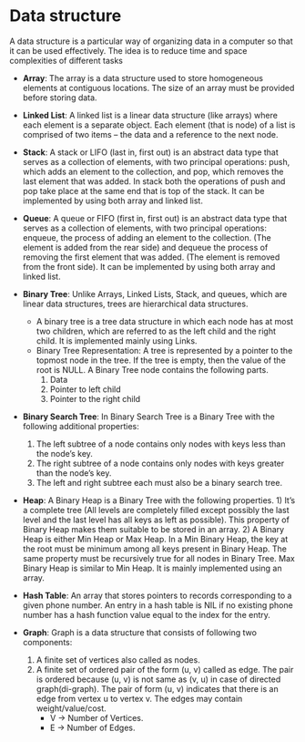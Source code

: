 # Data structure

A data structure is a particular way of organizing data in a computer so that
it can be used effectively. The idea is to reduce time and space complexities
of different tasks

- **Array**: The array is a data structure used to store homogeneous elements
  at contiguous locations. The size of an array must be provided before storing
  data.

- **Linked List**: A linked list is a linear data structure (like arrays) where
  each element is a separate object. Each element (that is node) of a list is
  comprised of two items – the data and a reference to the next node.

- **Stack**: A stack or LIFO (last in, first out) is an abstract data type that
  serves as a collection of elements, with two principal operations: push,
  which adds an element to the collection, and pop, which removes the last
  element that was added. In stack both the operations of push and pop take
  place at the same end that is top of the stack. It can be implemented by
  using both array and linked list.

- **Queue**: A queue or FIFO (first in, first out) is an abstract data type
  that serves as a collection of elements, with two principal operations:
  enqueue, the process of adding an element to the collection. (The element is
  added from the rear side) and dequeue the process of removing the first
  element that was added. (The element is removed from the front side). It can
  be implemented by using both array and linked list.

- **Binary Tree**: Unlike Arrays, Linked Lists, Stack, and queues, which are
  linear data structures, trees are hierarchical data structures. 
    - A binary tree is a tree data structure in which each node has at most two
      children, which are referred to as the left child and the right child. It
      is implemented mainly using Links. 
    - Binary Tree Representation: A tree is represented by a pointer to the
      topmost node in the tree. If the tree is empty, then the value of the
      root is NULL. A Binary Tree node contains the following parts. 
        1. Data 
        2. Pointer to left child 
        3. Pointer to the right child 

- **Binary Search Tree**: In Binary Search Tree is a Binary Tree with the
  following additional properties: 
    1. The left subtree of a node contains only nodes with keys less than the
    node’s key. 
    2. The right subtree of a node contains only nodes with keys greater than
    the node’s key. 
    3. The left and right subtree each must also be a binary search tree.

- **Heap**: A Binary Heap is a Binary Tree with the following properties. 1)
  It’s a complete tree (All levels are completely filled except possibly the
  last level and the last level has all keys as left as possible). This
  property of Binary Heap makes them suitable to be stored in an array. 2) A
  Binary Heap is either Min Heap or Max Heap. In a Min Binary Heap, the key at
  the root must be minimum among all keys present in Binary Heap. The same
  property must be recursively true for all nodes in Binary Tree. Max Binary
  Heap is similar to Min Heap. It is mainly implemented using an array. 

- **Hash Table**: An array that stores pointers to records corresponding to a
  given phone number. An entry in a hash table is NIL if no existing phone
  number has a hash function value equal to the index for the entry. 

- **Graph**: Graph is a data structure that consists of following two
  components:
    1. A finite set of vertices also called as nodes.
    2. A finite set of ordered pair of the form (u, v) called as edge. The pair
    is ordered because (u, v) is not same as (v, u) in case of directed
    graph(di-graph). The pair of form (u, v) indicates that there is an edge
    from vertex u to vertex v. The edges may contain weight/value/cost.
        - V -> Number of Vertices.
        - E -> Number of Edges.
